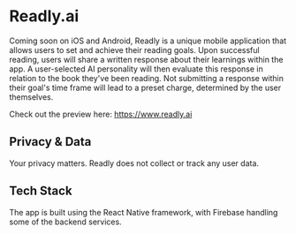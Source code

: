 # Readly.ai

Coming soon on iOS and Android, Readly is a unique mobile application that allows users to set and achieve their reading goals. Upon successful reading, users will share a written response about their learnings within the app. A user-selected AI personality will then evaluate this response in relation to the book they've been reading. Not submitting a response within their goal's time frame will lead to a preset charge, determined by the user themselves. 

Check out the preview here: https://www.readly.ai

## Privacy & Data 

Your privacy matters. Readly does not collect or track any user data. 

## Tech Stack

The app is built using the React Native framework, with Firebase handling some of the backend services.
